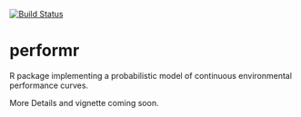 [![Build Status](https://travis-ci.org/silastittes/performr.svg?branch=master)](https://travis-ci.org/silastittes/performr)

performr 
========

R package implementing a probabilistic model of continuous environmental performance curves. 

More Details and vignette coming soon.




